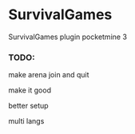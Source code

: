 # SurvivalGames
SurvivalGames plugin pocketmine 3
### TODO:
make arena join and quit

make it good

better setup

multi langs
